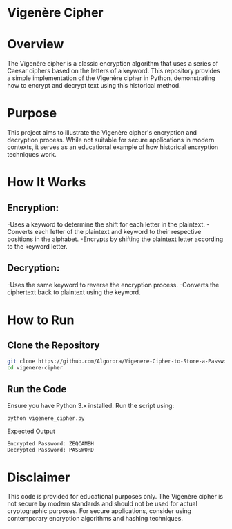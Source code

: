 # Vigenère Cipher

# Overview
The Vigenère cipher is a classic encryption algorithm that uses a series of Caesar ciphers based on the letters of a keyword. This repository provides a simple implementation of the Vigenère cipher in Python, demonstrating how to encrypt and decrypt text using this historical method.

# Purpose
This project aims to illustrate the Vigenère cipher's encryption and decryption process. While not suitable for secure applications in modern contexts, it serves as an educational example of how historical encryption techniques work.

# How It Works

## Encryption:

-Uses a keyword to determine the shift for each letter in the plaintext.
-Converts each letter of the plaintext and keyword to their respective positions in the alphabet.
-Encrypts by shifting the plaintext letter according to the keyword letter.
## Decryption:

-Uses the same keyword to reverse the encryption process.
-Converts the ciphertext back to plaintext using the keyword.

# How to Run

## Clone the Repository

```sh
git clone https://github.com/Algorora/Vigenere-Cipher-to-Store-a-Password.git
cd vigenere-cipher
```

## Run the Code

Ensure you have Python 3.x installed. Run the script using:

```zh
python vigenere_cipher.py
```
Expected Output
```zh
Encrypted Password: ZEQCAMBH
Decrypted Password: PASSWORD
```


# Disclaimer
This code is provided for educational purposes only. The Vigenère cipher is not secure by modern standards and should not be used for actual cryptographic purposes. For secure applications, consider using contemporary encryption algorithms and hashing techniques.
